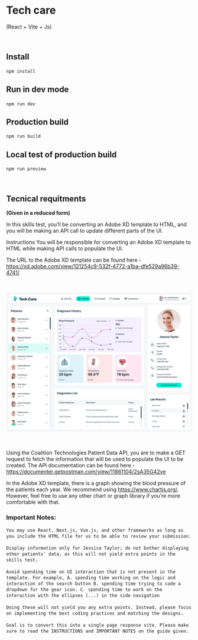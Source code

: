 # Tech care
(React + Vite + Js)

<br>

## Install

```
npm install
```

## Run in dev mode

```
npm run dev
```

## Production build

```
npm run build
```

## Local test of production build

```
npm run preview
```

<br>

## Tecnical requitments

**(Given in a reduced form)**

In this skills test, you’ll be converting an Adobe XD template to HTML, and you will be making an API call to update different parts of the UI.

Instructions You will be responsible for converting an Adobe XD template to HTML while making API calls to populate the UI.

The URL to the Adobe XD template can be found here - https://xd.adobe.com/view/121254c9-532f-4772-a1ba-dfe529a96b39-4741/

<br>

![Описание картинки](./tech-care.png)

<br>

Using the Coalition Technologies Patient Data API, you are to make a GET request to fetch the information that will be used to populate the UI to be created. The API documentation can be found here -https://documenter.getpostman.com/view/11861104/2sA35G42ve

In the Adobe XD template, there is a graph showing the blood pressure of the patients each year. We recommend using https://www.chartjs.org/. However, feel free to use any other chart or graph library if you’re more comfortable with that.

### Important Notes:

    You may use React, Next.js, Vue.js, and other frameworks as long as you include the HTML file for us to be able to review your submission.

    Display information only for Jessica Taylor; do not bother displaying other patients' data, as this will not yield extra points in the skills test.

    Avoid spending time on UI interaction that is not present in the template. For example, A. spending time working on the logic and interaction of the search button B. spending time trying to code a dropdown for the gear icon. C. spending time to work on the interaction with the ellipses (...) in the side navigation

    Doing these will not yield you any extra points. Instead, please focus on implementing the best coding practices and matching the designs.

    Goal is to convert this into a single page response site. Please make sure to read the INSTRUCTIONS and IMPORTANT NOTES on the guide given.

